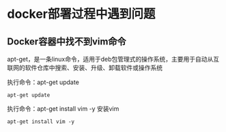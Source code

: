 # docker部署过程中遇到问题

## Docker容器中找不到vim命令

apt-get，是一条linux命令，适用于deb包管理式的操作系统，主要用于自动从互联网的软件仓库中搜索、安装、升级、卸载软件或操作系统

执行命令：apt-get update
```shell
apt-get update
```

执行命令：apt-get install vim -y 安装vim
```shell
apt-get install vim -y
```
